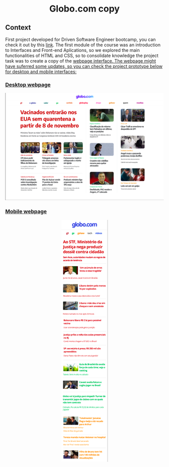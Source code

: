 <h1 align="center">Globo.com copy</h1>

<h2>Context</h2>

<p>First project developed for Driven Software Engineer bootcamp, you can check it out by this <a href="https://hf75e2.csb.app/">link</a>. The first module of the course was an introduction to Interfaces and Front-end Aplications, so we explored the main functionalities of HTML and CSS, so to consolidate knowledge the project task was to create a copy of the <a href="https://www.globo.com/" globo.com</a> webpage interface. The webpage might have suferred some updates, so you can check the project prototype below for desktop and mobile interfaces:
  
<h3>Desktop webpage</h3>
<p align="center">
  <img src="./assets/img/Prototype desktop.png" />
</p>
  
  <h3>Mobile webpage</h3>
<p align="center">
  <img src="./assets/img/Prototype mobile.png" />
</p>
